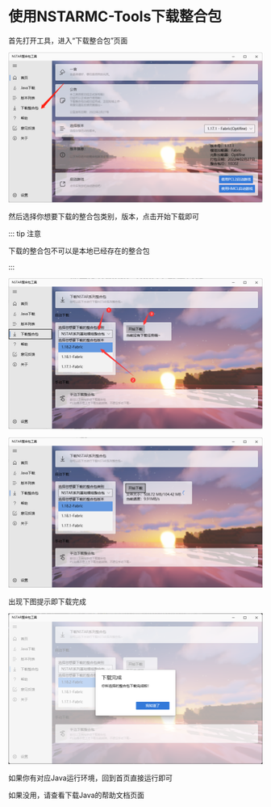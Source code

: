 # 使用NSTARMC-Tools下载整合包

首先打开工具，进入“下载整合包”页面

![image-20220313113415850](./download_pack.assets/image-20220313113415850.png)

然后选择你想要下载的整合包类别，版本，点击开始下载即可

::: tip 注意

下载的整合包不可以是本地已经存在的整合包

:::

![image-20220313113551697](./download_pack.assets/image-20220313113551697.png)

![image-20220313113643482](./download_pack.assets/image-20220313113643482.png)

出现下图提示即下载完成

![image-20220313113811206](./download_pack.assets/image-20220313113811206.png)

如果你有对应Java运行环境，回到首页直接运行即可

如果没用，请查看下载Java的帮助文档页面